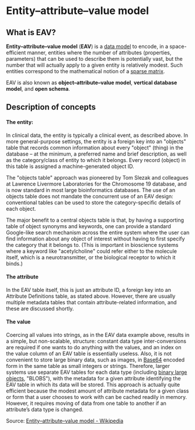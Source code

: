 # Entity–attribute–value model

## What is EAV?

**Entity–attribute–value model** (**EAV**) is a [data model](https://en.wikipedia.org/wiki/Data_model "Data model") to encode, in a space-efficient manner, entities where the number of attributes (properties, parameters) that can be used to describe them is potentially vast, but the number that will actually apply to a given entity is relatively modest. Such entities correspond to the mathematical notion of a [sparse matrix](https://en.wikipedia.org/wiki/Sparse_matrix "Sparse matrix").

EAV is also known as **object–attribute–value model**, **vertical database model**, and **open schema**.

## Description of concepts

#### The entity:

In clinical data, the entity is typically a clinical event, as described above. In more general-purpose settings, the entity is a foreign key into an "objects" table that records common information about every "object" (thing) in the database – at the minimum, a preferred name and brief description, as well as the category/class of entity to which it belongs. Every record (object) in this table is assigned a machine-generated object ID.

The "objects table" approach was pioneered by Tom Slezak and colleagues at Lawrence Livermore Laboratories for the Chromosome 19 database, and is now standard in most large bioinformatics databases. The use of an objects table does not mandate the concurrent use of an EAV design: conventional tables can be used to store the category-specific details of each object.

The major benefit to a central objects table is that, by having a supporting table of object synonyms and keywords, one can provide a standard Google-like search mechanism across the entire system where the user can find information about any object of interest without having to first specify the category that it belongs to. (This is important in bioscience systems where a keyword like "acetylcholine" could refer either to the molecule itself, which is a neurotransmitter, or the biological receptor to which it binds.)

#### The attribute

In the EAV table itself, this is just an attribute ID, a foreign key into an Attribute Definitions table, as stated above. However, there are usually multiple metadata tables that contain attribute-related information, and these are discussed shortly.

#### The value

Coercing all values into strings, as in the EAV data example above, results in a simple, but non-scalable, structure: constant data type inter-conversions are required if one wants to do anything with the values, and an index on the value column of an EAV table is essentially useless. Also, it is not convenient to store large binary data, such as images, in  [Base64](https://en.wikipedia.org/wiki/Base64 "Base64")  encoded form in the same table as small integers or strings. Therefore, larger systems use separate EAV tables for each data type (including  [binary large objects](https://en.wikipedia.org/wiki/Binary_large_object "Binary large object"), "BLOBS"), with the metadata for a given attribute identifying the EAV table in which its data will be stored. This approach is actually quite efficient because the modest amount of attribute metadata for a given class or form that a user chooses to work with can be cached readily in memory. However, it requires moving of data from one table to another if an attribute’s data type is changed.

Source: [Entity–attribute–value model - Wikipedia](https://en.wikipedia.org/wiki/Entity%E2%80%93attribute%E2%80%93value_model)